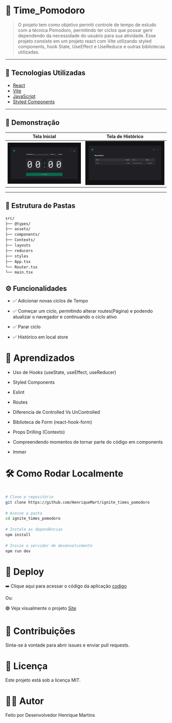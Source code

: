# 📘 Time_Pomodoro

> O projeto tem como objetivo permiti controle de tempo de estudo com a técnica Pomodoro, permitindo ter ciclos que possar gerir dependendo da necessidade do usuário para sua atividade.
> Esse projeto consiste em um projeto react com Vite utilizando styled components, hook State, UseEffect e UseReduce e outras bibliotecas utilizadas.

---

## 🚀 Tecnologias Utilizadas

- [React](https://reactjs.org/)
- [Vite](https://vitejs.dev/)
- [JavaScript](https://developer.mozilla.org/pt-BR/docs/Web/JavaScript)
- [Styled Components](https://styled-components.com/) 

---

## 📸 Demonstração

| Tela Inicial | Tela de Histórico |
|--------------|-----------------|
| ![Home](/src/assets/readme/Home.webp)|![Histórico](/src/assets/readme/history.webp)

---

## 📂 Estrutura de Pastas

```bash
src/
├── @types/
├── assets/
├── components/
├── Contexts/
├── layouts
├── reducers
├── styles
├── App.tsx
└── Router.tsx
└── main.tsx
```
## ⚙️ Funcionalidades

- ✅ Adicionar novas ciclos de Tempo

- ✅ Começar um ciclo, permitindo alterar routes(Página) e podendo atualizar o navegador e continuando o ciclo ativo

- ✅ Parar ciclo

- ✅ Histórico em local store

# 🧠 Aprendizados

- Uso de Hooks (useState, useEffect, useReducer)

- Styled Components

- Eslint

- Routes

- Diferencia de Controlled Vs UnControlled

- Biblioteca de Form (react-hook-form)

- Props Drilling (Contexto)

- Compreendendo momentos de tornar parte do código em components

- Immer

# 🛠️ Como Rodar Localmente

```bash

# Clone o repositório
git clone https://github.com/HenriqueMart/ignite_times_pomodoro

# Acesse a pasta
cd ignite_times_pomodoro

# Instale as dependências
npm install

# Inicie o servidor de desenvolvimento
npm run dev

```

# 🔗 Deploy

➡️ Clique aqui para acessar o código da aplicação [codigo](https://github.com/HenriqueMart/ignite_times_pomodoro)

Ou:

🟢 Veja visualmente o projeto [Site](https://henriquemart.github.io/ignite_times_pomodoro/) 

# 🤝 Contribuições
Sinta-se à vontade para abrir issues e enviar pull requests.

# 📄 Licença
Este projeto está sob a licença MIT.

# 👨‍💻 Autor
Feito por Desenvolvedor Henrique Martins